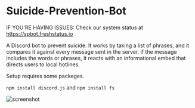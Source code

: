 # Suicide-Prevention-Bot


IF YOU'RE HAVING ISSUES: Check our system status at https://spbot.freshstatus.io 

A Discord bot to prevent suicide. It works by taking a list of phrases, and it compares it against every message sent in the server. if the message includes the words or phrases, it reacts with an informational embed that directs users to local hotlines.

Setup requires some packeges.

```npm install discord.js```
and
```npm install fs```


![screenshot](https://spbot.ml/sc2.png)
